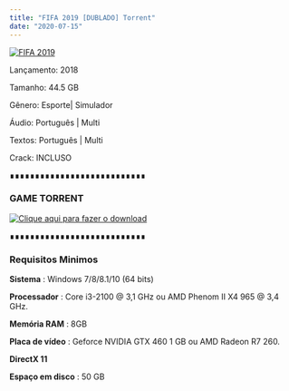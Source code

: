 ```yaml
---
title: "FIFA 2019 [DUBLADO] Torrent"
date: "2020-07-15"
---
```


[![](https://1.bp.blogspot.com/-PHDm23kIeZg/XjNSvbuDxLI/AAAAAAAAAOY/JHP0Aslbl-Id8xdabikdLm2JYzGfQ0MMQCLcBGAsYHQ/s640/images.jpg "FIFA 2019")](https://1.bp.blogspot.com/-PHDm23kIeZg/XjNSvbuDxLI/AAAAAAAAAOY/JHP0Aslbl-Id8xdabikdLm2JYzGfQ0MMQCLcBGAsYHQ/s1600/images.jpg)

  

Lançamento: 2018

Tamanho: 44.5 GB

Gênero: Esporte| Simulador

Áudio: Português | Multi

Textos: Português | Multi

Crack: INCLUSO

∎∎∎∎∎∎∎∎∎∎∎∎∎∎∎∎∎∎∎∎∎∎∎∎∎∎∎

###  GAME TORRENT

[![](https://1.bp.blogspot.com/-ruPWnCPWoec/XicYXvF8HuI/AAAAAAAAABI/UyLFOzfJIS8TPrFtDtaU-c8HnQ9uppeeACLcBGAsYHQ/s200/botc3a3o-filmes-via-torrent-300x135.png "Clique aqui para fazer o download")](24F2F69A62DE3C6F908721CE153BB35F97D684B1&dn=Fifa.19-CPY&tr=udp{ca9bad4f721d92abc13e060f4f8dd78be4bc2e3e6ae69d619fbd104809de1ad1}3a{ca9bad4f721d92abc13e060f4f8dd78be4bc2e3e6ae69d619fbd104809de1ad1}2f{ca9bad4f721d92abc13e060f4f8dd78be4bc2e3e6ae69d619fbd104809de1ad1}2ftracker.trackerfix.com{ca9bad4f721d92abc13e060f4f8dd78be4bc2e3e6ae69d619fbd104809de1ad1}3a83{ca9bad4f721d92abc13e060f4f8dd78be4bc2e3e6ae69d619fbd104809de1ad1}2fannounce&tr=udp{ca9bad4f721d92abc13e060f4f8dd78be4bc2e3e6ae69d619fbd104809de1ad1}3a{ca9bad4f721d92abc13e060f4f8dd78be4bc2e3e6ae69d619fbd104809de1ad1}2f{ca9bad4f721d92abc13e060f4f8dd78be4bc2e3e6ae69d619fbd104809de1ad1}2f9.rarbg.me{ca9bad4f721d92abc13e060f4f8dd78be4bc2e3e6ae69d619fbd104809de1ad1}3a2800{ca9bad4f721d92abc13e060f4f8dd78be4bc2e3e6ae69d619fbd104809de1ad1}2fannounce&tr=udp{ca9bad4f721d92abc13e060f4f8dd78be4bc2e3e6ae69d619fbd104809de1ad1}3a{ca9bad4f721d92abc13e060f4f8dd78be4bc2e3e6ae69d619fbd104809de1ad1}2f{ca9bad4f721d92abc13e060f4f8dd78be4bc2e3e6ae69d619fbd104809de1ad1}2f9.rarbg.to{ca9bad4f721d92abc13e060f4f8dd78be4bc2e3e6ae69d619fbd104809de1ad1}3a2800{ca9bad4f721d92abc13e060f4f8dd78be4bc2e3e6ae69d619fbd104809de1ad1}2fannounce)

  

  

  

∎∎∎∎∎∎∎∎∎∎∎∎∎∎∎∎∎∎∎∎∎∎∎∎∎∎∎

###   

### Requisitos Minimos

**Sistema** : Windows 7/8/8.1/10 (64 bits)

**Processador** : Core i3-2100 @ 3,1 GHz ou AMD Phenom II X4 965 @ 3,4 GHz.

**Memória RAM** : 8GB

**Placa de vídeo** : Geforce NVIDIA GTX 460 1 GB ou AMD Radeon R7 260.

**DirectX 11**

**Espaço em disco** : 50 GB
